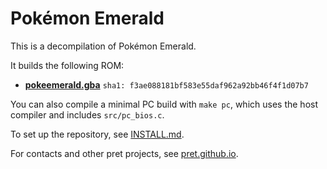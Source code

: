 # Pokémon Emerald

This is a decompilation of Pokémon Emerald.

It builds the following ROM:

* [**pokeemerald.gba**](https://datomatic.no-intro.org/index.php?page=show_record&s=23&n=1961) `sha1: f3ae088181bf583e55daf962a92bb46f4f1d07b7`

You can also compile a minimal PC build with `make pc`, which uses the host compiler and includes `src/pc_bios.c`.

To set up the repository, see [INSTALL.md](INSTALL.md).

For contacts and other pret projects, see [pret.github.io](https://pret.github.io/).
